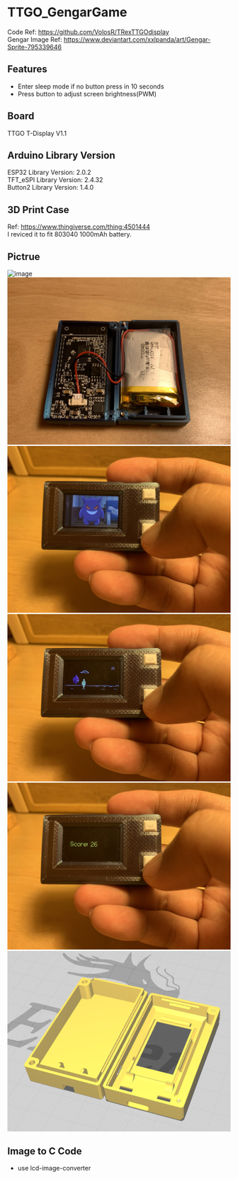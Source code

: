 # TTGO_GengarGame  
Code Ref: https://github.com/VolosR/TRexTTGOdisplay  
Gengar Image Ref: https://www.deviantart.com/xxlpanda/art/Gengar-Sprite-795339646  

## Features  
* Enter sleep mode if no button press in 10 seconds  
* Press button to adjust screen brightness(PWM)  

## Board  
TTGO T-Display V1.1  

## Arduino Library Version  
ESP32 Library Version: 2.0.2  
TFT_eSPI Library Version: 2.4.32  
Button2 Library Version: 1.4.0  

## 3D Print Case  
Ref: https://www.thingiverse.com/thing:4501444  
I reviced it to fit 803040 1000mAh battery. 

## Pictrue  
![image](https://github.com/Chihhao/TTGO_GengarGame/blob/main/image/demo.gif)  
![image](https://github.com/Chihhao/TTGO_GengarGame/blob/main/image/image0.jpg)  
![image](https://github.com/Chihhao/TTGO_GengarGame/blob/main/image/image1.jpg)  
![image](https://github.com/Chihhao/TTGO_GengarGame/blob/main/image/image2.jpg)  
![image](https://github.com/Chihhao/TTGO_GengarGame/blob/main/image/image3.jpg)  
![image](https://github.com/Chihhao/TTGO_GengarGame/blob/main/image/image4.png)  

## Image to C Code  
* use lcd-image-converter  
  
